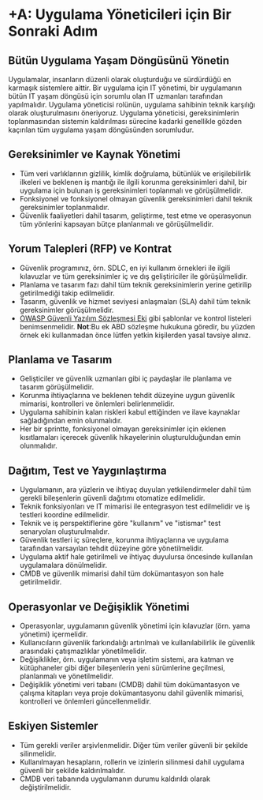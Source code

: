 # +A: Uygulama Yöneticileri için Bir Sonraki Adım

## Bütün Uygulama Yaşam Döngüsünü Yönetin

Uygulamalar, insanların düzenli olarak oluşturduğu ve sürdürdüğü en karmaşık sistemlere aittir. Bir uygulama için IT yönetimi, bir uygulamanın bütün IT yaşam döngüsü için sorumlu olan IT uzmanları tarafından yapılmalıdır. Uygulama yöneticisi rolünün, uygulama sahibinin teknik karşılığı olarak oluşturulmasını öneriyoruz. Uygulama yöneticisi, gereksinimlerin toplanmasından sistemin kaldırılması sürecine kadarki genellikle gözden kaçırılan tüm uygulama yaşam döngüsünden sorumludur. 

## Gereksinimler ve Kaynak Yönetimi

* Tüm veri varlıklarının gizlilik, kimlik doğrulama, bütünlük ve erişilebilirlik ilkeleri ve beklenen iş mantığı ile ilgili korunma gereksinimleri dahil, bir uygulama için bulunan iş gereksinimleri toplanmalı ve görüşülmelidir. 
* Fonksiyonel ve fonksiyonel olmayan güvenlik gereksinimleri dahil teknik gereksinimler toplanmalıdır.
* Güvenlik faaliyetleri dahil tasarım, geliştirme, test etme ve operasyonun tüm yönlerini kapsayan bütçe planlanmalı ve görüşülmelidir.

## Yorum Talepleri (RFP) ve Kontrat

* Güvenlik programınız, örn. SDLC, en iyi kullanım örnekleri ile ilgili kılavuzlar ve tüm gereksinimler iç ve dış geliştiriciler ile görüşülmelidir.
* Planlama ve tasarım fazı dahil tüm teknik gereksinimlerin yerine getirilip getirilmediği takip edilmelidir.
* Tasarım, güvenlik ve hizmet seviyesi anlaşmaları (SLA) dahil tüm teknik gereksinimler görüşülmelidir.
* [OWASP Güvenli Yazılım Sözleşmesi Eki](https://www.owasp.org/index.php/OWASP_Secure_Software_Contract_Annex) gibi şablonlar ve kontrol listeleri benimsenmelidir. **Not**:Bu ek ABD sözleşme hukukuna göredir, bu yüzden örnek eki kullanmadan önce lütfen yetkin kişilerden yasal tavsiye alınız.

## Planlama ve Tasarım

* Gelişticiler ve güvenlik uzmanları gibi iç paydaşlar ile planlama ve tasarım görüşülmelidir.
* Korunma ihtiyaçlarına ve beklenen tehdit düzeyine uygun güvenlik mimarisi, kontrolleri ve önlemleri belirlenmelidir.
* Uygulama sahibinin kalan riskleri kabul ettiğinden ve ilave kaynaklar sağladığından emin olunmalıdır.
* Her bir sprintte, fonksiyonel olmayan gereksinimler için eklenen kısıtlamaları içerecek güvenlik hikayelerinin oluşturulduğundan emin olunmalıdır.

## Dağıtım, Test ve Yaygınlaştırma

* Uygulamanın, ara yüzlerin ve ihtiyaç duyulan yetkilendirmeler dahil tüm gerekli bileşenlerin güvenli dağıtımı otomatize edilmelidir.
* Teknik fonksiyonları ve IT mimarisi ile entegrasyon test edilmelidir ve iş testleri koordine edilmelidir.
* Teknik ve iş perspektiflerine göre "kullanım" ve "istismar" test senaryoları oluşturulmalıdır.
* Güvenlik testleri iç süreçlere, korunma ihtiyaçlarına ve uygulama tarafından varsayılan tehdit düzeyine göre yönetilmelidir.
* Uygulama aktif hale getirilmeli ve ihtiyaç duyulursa öncesinde kullanılan uygulamalara dönülmelidir.
* CMDB ve güvenlik mimarisi dahil tüm dokümantasyon son hale getirilmelidir.

## Operasyonlar ve Değişiklik Yönetimi

* Operasyonlar, uygulamanın güvenlik yönetimi için kılavuzlar (örn. yama yönetimi) içermelidir.
* Kullanıcıların güvenlik farkındalığı artırılmalı ve kullanılabilirlik ile güvenlik arasındaki çatışmazlıklar yönetilmelidir.
* Değişiklikler, örn. uygulamanın veya işletim sistemi, ara katman ve kütüphaneler gibi diğer bileşenlerin yeni sürümlerine geçilmesi, planlanmalı ve yönetilmelidir.
* Değişiklik yönetimi veri tabanı (CMDB) dahil tüm dokümantasyon ve çalışma kitapları veya proje dokümantasyonu dahil güvenlik mimarisi, kontrolleri ve önlemleri güncellenmelidir.

## Eskiyen Sistemler

* Tüm gerekli veriler arşivlenmelidir. Diğer tüm veriler güvenli bir şekilde silinmelidir.
* Kullanılmayan hesapların, rollerin ve izinlerin silinmesi dahil uygulama güvenli bir şekilde kaldırılmalıdır.
* CMDB veri tabanında uygulamanın durumu kaldırıldı olarak değiştirilmelidir.
